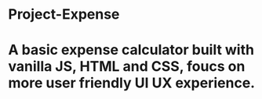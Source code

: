 # Project-Expense
# A basic expense calculator built with vanilla JS, HTML and CSS, foucs on more user friendly UI UX experience.
